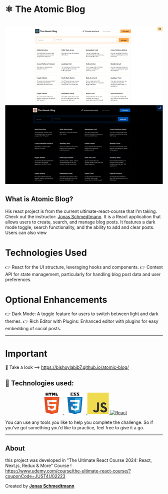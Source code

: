 # ⚛ The Atomic Blog

<h1 align="center">
    <img src="atomic-blog-Light.jpg"/>
    <img src="atomic-blog-Dark.jpg"/>
</h1>

## What is Atomic Blog?

His react project is from the current ultimate-react-course that I'm taking. Check out the instructor: <a href="https://github.com/jonasschmedtmann">Jonas Schmedtmann</a>. It is a React application that allows users to create, search, and manage blog posts. It features a dark mode toggle, search functionality, and the ability to add and clear posts. Users can also view

# Technologies Used
 👉 React for the UI structure, leveraging hooks and components.
 👉 Context API for state management, particularly for handling blog post data and user preferences.

# Optional Enhancements
 👉 Dark Mode: A toggle feature for users to switch between light and dark themes.
 👉 Rich Editor with Plugins: Enhanced editor with plugins for easy embedding of social posts.

---

# Important

:key: Take a look --> https://bishoylabib7.github.io/atomic-blog/

## :rocket: Technologies used:

<p align="center">
<a href="https://developer.mozilla.org/en-US/docs/Web/HTML" target="_blank" rel="noreferrer"> <img src="https://raw.githubusercontent.com/devicons/devicon/master/icons/html5/html5-original-wordmark.svg" alt="html5" width="70" height="70"/>
<a href="https://developer.mozilla.org/en-US/docs/Web/CSS" target="_blank" rel="noreferrer"> <img src="https://raw.githubusercontent.com/devicons/devicon/master/icons/css3/css3-original-wordmark.svg" alt="css3" width="70" height="70"/> </a>
<a href="https://developer.mozilla.org/en-US/docs/Web/JavaScript" target="_blank" rel="noreferrer"> <img src="https://raw.githubusercontent.com/devicons/devicon/master/icons/javascript/javascript-original.svg" alt="javascript" width="70" height="70"/> </a>
<a href="https://react.dev/" target="_blank" rel="noreferrer"> <img src="https://cdn.idevie.com/wp-content/uploads/2015/12/React.js_logo.svg_.png" alt="React" width="70" height="70"/> </a>
</p>

You can use any tools you like to help you complete the challenge. So if you've got something you'd like to practice, feel free to give it a go.

---

## About

this project was developed in "The Ultimate React Course 2024: React, Next.js, Redux & More" Course !<br/>
https://www.udemy.com/course/the-ultimate-react-course/?couponCode=JUST4U02223

Created by **<a href="https://github.com/jonasschmedtmann">Jonas Schmedtmann</a>** <br>
